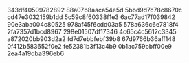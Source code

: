 343df40509782892
88a07b8aaca54e5d
5bbd9d7c78c8670c
cd47e3032159b1dd
5c59c8f60338f1e3
6ac77ad17f039842
90e3aba004c80525
978af45f6cdd03a5
578a636c6e7818f4
2fa7357d1bcd8967
298e01507df17346
4c65c4c5612c3345
a872020bb903d2a2
fd7d7ebbfebf39b8
67d9766b36aff148
0f412b583652f0e2
fe52381b3f13c4b9
0b1ac759bbff00e9
2ea4a19dba396eb6
